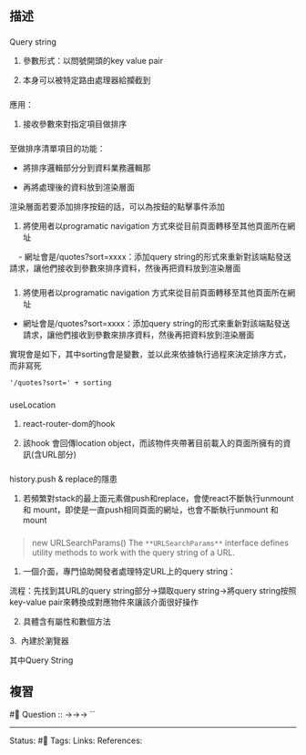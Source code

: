 ## 描述



### 
Query string

1. 參數形式：以問號開頭的key value pair

2. 本身可以被特定路由處理器給攔截到


### 

應用：

1. 接收參數來對指定項目做排序


###
至做排序清單項目的功能：

- 將排序邏輯部分分到資料業務邏輯那

- 再將處理後的資料放到渲染層面

  

渲染層面若要添加排序按鈕的話，可以為按鈕的點擊事件添加

1. 將使用者以programatic navigation 方式來從目前頁面轉移至其他頁面所在網址

    - 網址會是/quotes?sort=xxxx：添加query string的形式來重新對該端點發送請求，讓他們接收到參數來排序資料，然後再把資料放到渲染層面




###

1. 將使用者以programatic navigation 方式來從目前頁面轉移至其他頁面所在網址

- 網址會是/quotes?sort=xxxx：添加query string的形式來重新對該端點發送請求，讓他們接收到參數來排序資料，然後再把資料放到渲染層面



實現會是如下，其中sorting會是變數，並以此來依據執行過程來決定排序方式，而非寫死

`'/quotes?sort=' + sorting`


### 

useLocation

1. react-router-dom的hook

2. 該hook 會回傳location object，而該物件夾帶著目前載入的頁面所擁有的資訊(含URL部分)



###
history.push & replace的隱患

1. 若頻繁對stack的最上面元素做push和replace，會使react不斷執行unmount 和 mount，即使是一直push相同頁面的網址，也會不斷執行unmount 和 mount

###
> new URLSearchParams()
> The `**URLSearchParams**` interface defines utility methods to work with the query string of a URL.

1. 一個介面，專門協助開發者處理特定URL上的query string：

流程：先找到其URL的query string部分->擷取query string->將query string按照key-value pair來轉換成對應物件來讓該介面很好操作

2. 具體含有屬性和數個方法

3.  內建於瀏覽器

  

其中Query String



## 複習
#🧠 Question :: ->->-> ``

---
Status: #🌱 
Tags:
Links:
References: